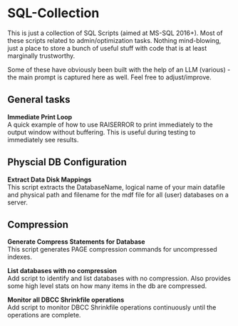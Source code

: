 # SQL-Collection

This is just a collection of SQL Scripts (aimed at MS-SQL 2016+). Most of these scripts related to admin/optimization tasks. 
Nothing mind-blowing, just a place to store a bunch of useful stuff with code that is at least marginally trustworthy.

Some of these have obviously been built with the help of an LLM (various) - the main prompt is captured here as well. Feel free to adjust/improve. 

## General tasks
**Immediate Print Loop**   
A quick example of how to use RAISERROR to print immediately to the output window without buffering. 
This is useful during testing to immediately see results. 

## Physcial DB Configuration

**Extract Data Disk Mappings**   
This script extracts the DatabaseName, logical name of your main datafile and physical path and filename for the mdf file for all (user) databases  on a server.

## Compression 
**Generate Compress Statements for Database**   
This script generates PAGE compression commands for uncompressed indexes.

**List databases with no compression**   
Add script to identify and list databases with no compression. Also provides some high level stats on how many items in the db are compressed. 

**Monitor all DBCC Shrinkfile operations**   
Add script to monitor DBCC Shrinkfile operations continuously until the operations are complete. 

